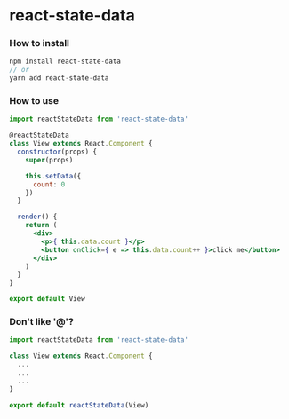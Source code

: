 # react-state-data


### How to install
```js
npm install react-state-data
// or
yarn add react-state-data
```

### How to use
```jsx
import reactStateData from 'react-state-data'

@reactStateData
class View extends React.Component {
  constructor(props) {
    super(props)

    this.setData({
      count: 0
    })
  }

  render() {
    return (
      <div>
        <p>{ this.data.count }</p>
        <button onClick={ e => this.data.count++ }>click me</button>
      </div>
    )
  }
}

export default View
```

### Don't like '@'? 
```jsx
import reactStateData from 'react-state-data'

class View extends React.Component {
  ...
  ...
  ...
}

export default reactStateData(View)
```
